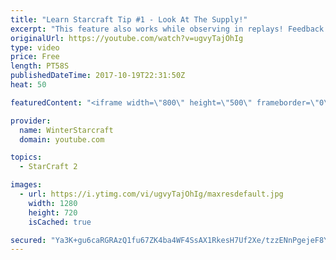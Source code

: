 ```yaml
---
title: "Learn Starcraft Tip #1 - Look At The Supply!"
excerpt: "This feature also works while observing in replays! Feedback and tip suggestions are appreciated :)"
originalUrl: https://youtube.com/watch?v=ugvyTajOhIg
type: video
price: Free
length: PT58S
publishedDateTime: 2017-10-19T22:31:50Z
heat: 50

featuredContent: "<iframe width=\"800\" height=\"500\" frameborder=\"0\" src=\"https://www.youtube.com/embed/ugvyTajOhIg\" allow=\"accelerometer; autoplay; encrypted-media; gyroscope; picture-in-picture\" allowfullscreen></iframe>"

provider:
  name: WinterStarcraft
  domain: youtube.com

topics:
  - StarCraft 2

images:
  - url: https://i.ytimg.com/vi/ugvyTajOhIg/maxresdefault.jpg
    width: 1280
    height: 720
    isCached: true

secured: "Ya3K+gu6caRGRAzQ1fu67ZK4ba4WF4SsAX1RkesH7Uf2Xe/tzzENnPgejeF8YzxOs4UCQPL3lm9BRcL5XyzmKZxZFXsS2PinRM/Ie9GIpxFSXPSUQDjb0ZF4qDgjhXsrhwifoRBPjm4xN91YthzbygKEzRR8UvyDdLOvuBfn8aCU7+XBi24yzJbw9NRJqGoodPnorqGqlggSTNUpPVQyAON/ZwKxrj3RayIY+dlbs/EiWFulFCxVSKSkiB0XlCF2uRwIw61OXTvll8JPd2J/kxwpbpFTmHbsEYnhRYYjzkwO0jHh2L+CuMG2GqB/7IOpFJjFzsvxQOqaBOmgB0fUFNMjDj7/xzb7SLSyZQwDawEFJlQszFzP9As52KPB02lBPA7kAYeKmAWcOAfAfXJS+QD1GR+6Hi0cIb6AvuYTRpk=;r4kkccl82h02WdC7BjTO+w=="
---
```


